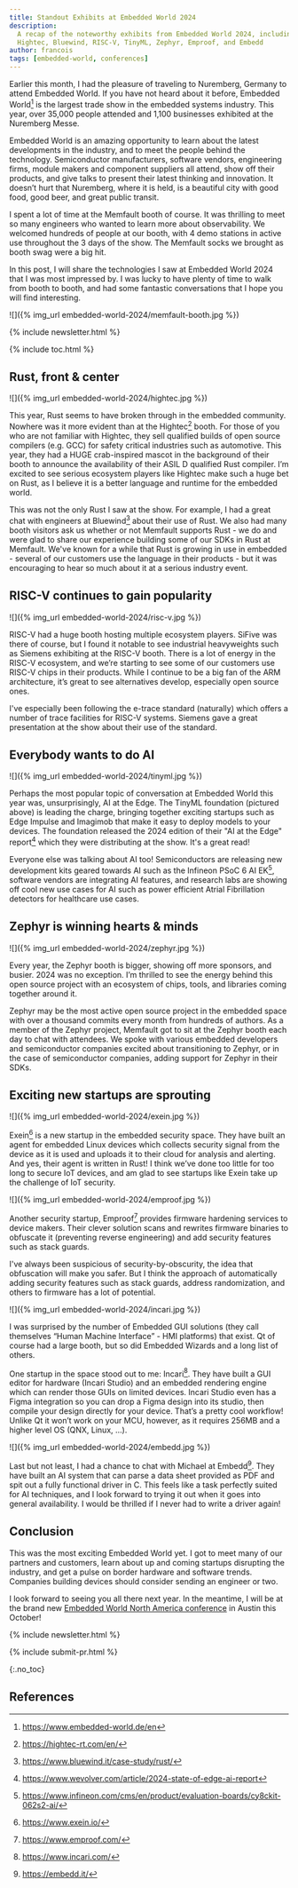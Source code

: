 ```yaml
---
title: Standout Exhibits at Embedded World 2024
description:
  A recap of the noteworthy exhibits from Embedded World 2024, including
  Hightec, Bluewind, RISC-V, TinyML, Zephyr, Emproof, and Embedd
author: francois
tags: [embedded-world, conferences]
---
```


Earlier this month, I had the pleasure of traveling to Nuremberg, Germany to
attend Embedded World. If you have not heard about it before, Embedded
World[^ew] is the largest trade show in the embedded systems industry. This
year, over 35,000 people attended and 1,100 businesses exhibited at the
Nuremberg Messe.

Embedded World is an amazing opportunity to learn about the latest developments
in the industry, and to meet the people behind the technology. Semiconductor
manufacturers, software vendors, engineering firms, module makers and component
suppliers all attend, show off their products, and give talks to present their
latest thinking and innovation. It doesn’t hurt that Nuremberg, where it is
held, is a beautiful city with good food, good beer, and great public transit.

I spent a lot of time at the Memfault booth of course. It was thrilling to meet
so many engineers who wanted to learn more about observability. We welcomed
hundreds of people at our booth, with 4 demo stations in active use throughout
the 3 days of the show. The Memfault socks we brought as booth swag were a big
hit.

<!-- excerpt start -->

In this post, I will share the technologies I saw at Embedded World 2024 that I
was most impressed by. I was lucky to have plenty of time to walk from booth to
booth, and had some fantastic conversations that I hope you will find
interesting.

<!-- excerpt end -->

![]({% img_url embedded-world-2024/memfault-booth.jpg %})

{% include newsletter.html %}

{% include toc.html %}

## Rust, front & center

![]({% img_url embedded-world-2024/hightec.jpg %})

This year, Rust seems to have broken through in the embedded community. Nowhere
was it more evident than at the Hightec[^hightec] booth. For those of you who
are not familiar with Hightec, they sell qualified builds of open source
compilers (e.g. GCC) for safety critical industries such as automotive. This
year, they had a HUGE crab-inspired mascot in the background of their booth to
announce the availability of their ASIL D qualified Rust compiler. I’m excited
to see serious ecosystem players like Hightec make such a huge bet on Rust, as I
believe it is a better language and runtime for the embedded world.

This was not the only Rust I saw at the show. For example, I had a great chat
with engineers at Bluewind[^bluewind-rust] about their use of Rust. We also had many
booth visitors ask us whether or not Memfault supports Rust - we do and were
glad to share our experience building some of our SDKs in Rust at Memfault.
We've known for a while that Rust is growing in use in embedded - several of our
customers use the language in their products - but it was encouraging to hear so
much about it at a serious industry event.

## RISC-V continues to gain popularity

![]({% img_url embedded-world-2024/risc-v.jpg %})

RISC-V had a huge booth hosting multiple ecosystem players. SiFive was there of
course, but I found it notable to see industrial heavyweights such as Siemens
exhibiting at the RISC-V booth. There is a lot of energy in the RISC-V
ecosystem, and we’re starting to see some of our customers use RISC-V chips in
their products. While I continue to be a big fan of the ARM architecture, it’s
great to see alternatives develop, especially open source ones.

I've especially been following the e-trace standard (naturally) which offers a
number of trace facilities for RISC-V systems. Siemens gave a great presentation
at the show about their use of the standard.

## Everybody wants to do AI

![]({% img_url embedded-world-2024/tinyml.jpg %})

Perhaps the most popular topic of conversation at Embedded World this year was,
unsurprisingly, AI at the Edge. The TinyML foundation (pictured above) is
leading the charge, bringing together exciting startups such as Edge Impulse and
Imagimob that make it easy to deploy models to your devices. The foundation
released the 2024 edition of their "AI at the Edge" report[^ai-at-the-edge]
which they were distributing at the show. It's a great read!

Everyone else was talking about AI too! Semiconductors are releasing new
development kits geared towards AI such as the Infineon PSoC 6 AI EK[^psoc6-ai],
software vendors are integrating AI features, and research labs are showing off
cool new use cases for AI such as power efficient Atrial Fibrillation detectors
for healthcare use cases.

## Zephyr is winning hearts & minds

![]({% img_url embedded-world-2024/zephyr.jpg %})

Every year, the Zephyr booth is bigger, showing off more sponsors, and busier.
2024 was no exception. I’m thrilled to see the energy behind this open source
project with an ecosystem of chips, tools, and libraries coming together around
it.

Zephyr may be the most active open source project in the embedded space with
over a thousand commits every month from hundreds of authors. As a member of the
Zephyr project, Memfault got to sit at the Zephyr booth each day to chat with
attendees. We spoke with various embedded developers and semiconductor companies
excited about transitioning to Zephyr, or in the case of semiconductor
companies, adding support for Zephyr in their SDKs.

## Exciting new startups are sprouting

![]({% img_url embedded-world-2024/exein.jpg %})

Exein[^exein] is a new startup in the embedded security space. They have built
an agent for embedded Linux devices which collects security signal from the
device as it is used and uploads it to their cloud for analysis and alerting.
And yes, their agent is written in Rust! I think we’ve done too little for too
long to secure IoT devices, and am glad to see startups like Exein take up the
challenge of IoT security.

![]({% img_url embedded-world-2024/emproof.jpg %})

Another security startup, Emproof[^emproof] provides firmware hardening services
to device makers. Their clever solution scans and rewrites firmware binaries to
obfuscate it (preventing reverse engineering) and add security features such as
stack guards.

I've always been suspicious of security-by-obscurity, the idea that obfuscation
will make you safer. But I think the approach of automatically adding security
features such as stack guards, address randomization, and others to firmware has
a lot of potential.

![]({% img_url embedded-world-2024/incari.jpg %})

I was surprised by the number of Embedded GUI solutions (they call themselves
“Human Machine Interface” - HMI platforms) that exist. Qt of course had a large
booth, but so did Embedded Wizards and a long list of others.

One startup in the space stood out to me: Incari[^incari]. They have built a GUI
editor for hardware (Incari Studio) and an embedded rendering engine which can
render those GUIs on limited devices. Incari Studio even has a Figma integration
so you can drop a Figma design into its studio, then compile your design
directly for your device. That’s a pretty cool workflow! Unlike Qt it won’t work
on your MCU, however, as it requires 256MB and a higher level OS (QNX, Linux,
…).

![]({% img_url embedded-world-2024/embedd.jpg %})

Last but not least, I had a chance to chat with Michael at Embedd[^embedd]. They
have built an AI system that can parse a data sheet provided as PDF and spit out
a fully functional driver in C. This feels like a task perfectly suited for AI
techniques, and I look forward to trying it out when it goes into general
availability. I would be thrilled if I never had to write a driver again!

## Conclusion

This was the most exciting Embedded World yet. I got to meet many of our
partners and customers, learn about up and coming startups disrupting the
industry, and get a pulse on border hardware and software trends. Companies
building devices should consider sending an engineer or two.

I look forward to seeing you all there next year. In the meantime, I will be at
the brand new
[Embedded World North America conference](https://www.embedded-world.de/en/embedded-world-wide/embedded-world-north-america)
in Austin this October!

<!-- Interrupt Keep START -->

{% include newsletter.html %}

{% include submit-pr.html %}

<!-- Interrupt Keep END -->

{:.no_toc}

## References

<!-- prettier-ignore-start -->
[^ew]: <https://www.embedded-world.de/en>
[^bluewind-rust]: <https://www.bluewind.it/case-study/rust/>
[^hightec]: <https://hightec-rt.com/en/>
[^ai-at-the-edge]: <https://www.wevolver.com/article/2024-state-of-edge-ai-report>
[^psoc6-ai]: <https://www.infineon.com/cms/en/product/evaluation-boards/cy8ckit-062s2-ai/>
[^exein]: <https://www.exein.io/>
[^emproof]: <https://www.emproof.com/>
[^incari]: <https://www.incari.com/>
[^embedd]: <https://embedd.it/>

<!-- prettier-ignore-end -->
